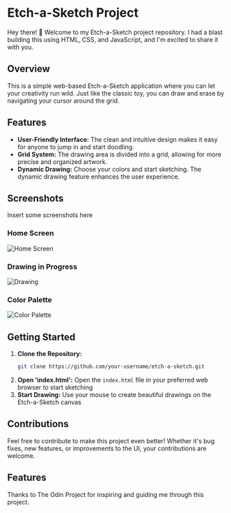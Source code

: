 # Etch-a-Sketch Project

Hey there! 👋 Welcome to my Etch-a-Sketch project repository. I had a blast building this using HTML, CSS, and JavaScript, and I'm excited to share it with you.

## Overview

This is a simple web-based Etch-a-Sketch application where you can let your creativity run wild. Just like the classic toy, you can draw and erase by navigating your cursor around the grid.

## Features

- **User-Friendly Interface:** The clean and intuitive design makes it easy for anyone to jump in and start doodling.
- **Grid System:** The drawing area is divided into a grid, allowing for more precise and organized artwork.
- **Dynamic Drawing:** Choose your colors and start sketching. The dynamic drawing feature enhances the user experience.

## Screenshots

Insert some screenshots here
### Home Screen
![Home Screen](https://ibb.co/P6GqRmn)

### Drawing in Progress
![Drawing](insert_link_here)

### Color Palette
![Color Palette](insert_link_here)

## Getting Started

1. **Clone the Repository:**
   ```bash
   git clone https://github.com/your-username/etch-a-sketch.git
2. **Open 'index.html':**  Open the `index.html` file in your preferred web browser to start sketching
3. **Start Drawing:**  Use your mouse to create beautiful drawings on the Etch-a-Sketch canvas


## Contributions
Feel free to contribute to make this project even better! Whether it's bug fixes, new features, or improvements to the UI, your contributions are welcome.

## Features
Thanks to The Odin Project for inspiring and guiding me through this project.
